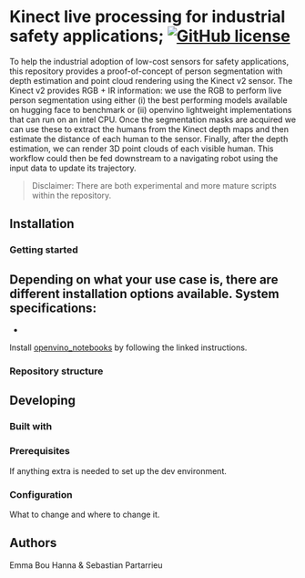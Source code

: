 # Kinect live processing for industrial safety applications; [![GitHub license](https://img.shields.io/badge/license-MIT-blue.svg?style=flat-square)](https://github.com/SebastianPartarrieu/live-kinect/blob/master/LICENSE)
To help the industrial adoption of low-cost sensors for safety applications, this repository provides a proof-of-concept of person segmentation with depth estimation and point cloud rendering using the Kinect v2 sensor. The Kinect v2 provides RGB + IR information: we use the RGB to perform live person segmentation using either (i) the best performing models available on hugging face to benchmark or (ii) openvino lightweight implementations that can run on an intel CPU. Once the segmentation masks are acquired we can use these to extract the humans from the Kinect depth maps and then estimate the distance of each human to the sensor. Finally, after the depth estimation, we can render 3D point clouds of each visible human. This workflow could then be fed downstream to a navigating robot using the input data to update its trajectory.

> Disclaimer: There are both experimental and more mature scripts within the repository.

## Installation

### Getting started
Depending on what your use case is, there are different installation options available.
System specifications:
- 
- 
Install [openvino_notebooks](https://github.com/openvinotoolkit/openvino_notebooks/wiki/Conda#step-4-install-the-packages) by following the linked instructions.

### Repository structure


## Developing

### Built with


### Prerequisites
If anything extra is needed to set up the dev environment.


### Configuration
What to change and where to change it.

## Authors
Emma Bou Hanna & Sebastian Partarrieu

